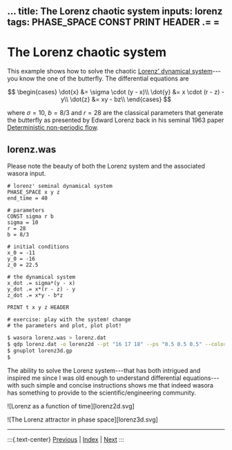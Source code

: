 
...
title: The Lorenz chaotic system
inputs: lorenz
tags: PHASE_SPACE CONST PRINT HEADER .= = 
---

# The Lorenz chaotic system

This example shows how to solve the chaotic [Lorenz’ dynamical system](http://en.wikipedia.org/wiki/Lorenz_system)---you know the one of the butterfly. The differential equations are

$$
\begin{cases}
\dot{x} &= \sigma \cdot (y - x)\\
\dot{y} &= x \cdot (r - z) - y\\
\dot{z} &= xy - bz\\
\end{cases}
$$

where $\sigma=10$, $b=8/3$ and $r=28$ are the classical parameters that generate the butterfly as presented by Edward Lorenz back in his seminal 1963 paper [Deterministic non-periodic flow](http://journals.ametsoc.org/doi/abs/10.1175/1520-0469%281963%29020%3C0130%3ADNF%3E2.0.CO%3B2).

## lorenz.was

Please note the beauty of both the Lorenz system and the associated wasora input.

```wasora
# lorenz' seminal dynamical system
PHASE_SPACE x y z
end_time = 40

# parameters
CONST sigma r b
sigma = 10
r = 28
b = 8/3

# initial conditions
x_0 = -11
y_0 = -16
z_0 = 22.5

# the dynamical system
x_dot .= sigma*(y - x)
y_dot .= x*(r - z) - y
z_dot .= x*y - b*z

PRINT t x y z HEADER

# exercise: play with the system! change
# the parameters and plot, plot plot!
```

```bash
$ wasora lorenz.was > lorenz.dat
$ qdp lorenz.dat -o lorenz2d --pt "16 17 18" --ps "0.5 0.5 0.5" --color "orange navyblue gray" --pi "60 71 87"
$ gnuplot lorenz3d.gp
$ 
```

The ability to solve the Lorenz system---that has both intrigued and inspired me since I was old enough to understand differential equations---with such simple and concise instructions shows me that indeed wasora has something to provide to the scientific/engineering community.


![Lorenz as a function of time][lorenz2d.svg]

![The Lorenz attractor in phase space][lorenz3d.svg]

-------
:::{.text-center}
[Previous](../004-exp) | [Index](../) | [Next](../)
:::
